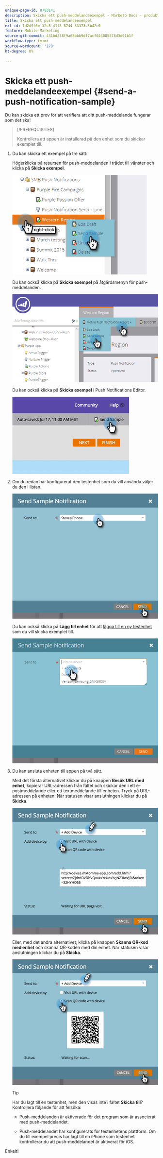 ```yaml
---
unique-page-id: 8783141
description: Skicka ett push-meddelandeexempel - Marketo Docs - produktdokumentation
title: Skicka ett push-meddelandeexempel
exl-id: 1d2d9f6e-32c5-41f5-8744-33373c3b42e0
feature: Mobile Marketing
source-git-commit: 431bd258f9a68bbb9df7acf043085578d3d91b1f
workflow-type: tm+mt
source-wordcount: '270'
ht-degree: 0%

---
```


# Skicka ett push-meddelandeexempel {#send-a-push-notification-sample}

Du kan skicka ett prov för att verifiera att ditt push-meddelande fungerar som det ska!

>[!PREREQUISITES]
>
>Kontrollera att appen är installerad på den enhet som du skickar exemplet till.

1. Du kan skicka ett exempel på tre sätt:

   Högerklicka på resursen för push-meddelanden i trädet till vänster och klicka på **Skicka exempel**.

   ![](assets/image2015-7-13-11-3a26-3a15.png)

   Du kan också klicka på **Skicka exempel** på åtgärdsmenyn för push-meddelanden.

   ![](assets/image2015-7-13-11-3a28-3a37.png)

   Du kan också klicka på **Skicka exempel** i Push Notifications Editor.

   ![](assets/image2015-7-20-13-3a29-3a3.png)

1. Om du redan har konfigurerat den testenhet som du vill använda väljer du den i listan.

   ![](assets/image2015-7-29-8-3a25-3a17.png)

   Du kan också klicka på **Lägg till enhet** för att [lägga till en ny testenhet](/help/marketo/product-docs/mobile-marketing/push-notifications/adding-a-new-test-device.md) som du vill skicka exemplet till.

   ![](assets/image2015-7-13-11-3a34-3a21.png)

1. Du kan ansluta enheten till appen på två sätt.

   Med det första alternativet klickar du på knappen **Besök URL med enhet**, kopierar URL-adressen från fältet och skickar den i ett e-postmeddelande eller ett textmeddelande till enheten. Tryck på URL-adressen på enheten. När statusen visar anslutningen klickar du på **Skicka**.

   ![](assets/image2015-7-29-8-3a29-3a18.png)

   Eller, med det andra alternativet, klicka på knappen **Skanna QR-kod med enhet** och skanna QR-koden med din enhet. När statusen visar anslutningen klickar du på **Skicka**.

   ![](assets/image2015-7-29-8-3a31-3a20.png)

   >[!TIP]
   >
   >Har du lagt till en testenhet, men den visas inte i fältet **Skicka till**? Kontrollera följande för att felsöka:
   >
   >* Push-meddelanden är aktiverade för det program som är associerat med push-meddelandet.
   >
   >* Push-meddelandet har konfigurerats för testenhetens plattform. Om du till exempel precis har lagt till en iPhone som testenhet kontrollerar du att push-meddelandet är aktiverat för iOS.

Enkelt!
